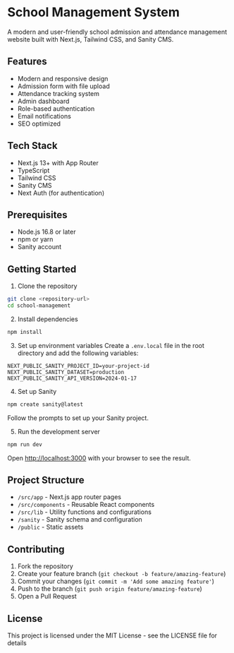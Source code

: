 # School Management System

A modern and user-friendly school admission and attendance management website built with Next.js, Tailwind CSS, and Sanity CMS.

## Features

- Modern and responsive design
- Admission form with file upload
- Attendance tracking system
- Admin dashboard
- Role-based authentication
- Email notifications
- SEO optimized

## Tech Stack

- Next.js 13+ with App Router
- TypeScript
- Tailwind CSS
- Sanity CMS
- Next Auth (for authentication)

## Prerequisites

- Node.js 16.8 or later
- npm or yarn
- Sanity account

## Getting Started

1. Clone the repository
```bash
git clone <repository-url>
cd school-management
```

2. Install dependencies
```bash
npm install
```

3. Set up environment variables
Create a `.env.local` file in the root directory and add the following variables:
```
NEXT_PUBLIC_SANITY_PROJECT_ID=your-project-id
NEXT_PUBLIC_SANITY_DATASET=production
NEXT_PUBLIC_SANITY_API_VERSION=2024-01-17
```

4. Set up Sanity
```bash
npm create sanity@latest
```
Follow the prompts to set up your Sanity project.

5. Run the development server
```bash
npm run dev
```

Open [http://localhost:3000](http://localhost:3000) with your browser to see the result.

## Project Structure

- `/src/app` - Next.js app router pages
- `/src/components` - Reusable React components
- `/src/lib` - Utility functions and configurations
- `/sanity` - Sanity schema and configuration
- `/public` - Static assets

## Contributing

1. Fork the repository
2. Create your feature branch (`git checkout -b feature/amazing-feature`)
3. Commit your changes (`git commit -m 'Add some amazing feature'`)
4. Push to the branch (`git push origin feature/amazing-feature`)
5. Open a Pull Request

## License

This project is licensed under the MIT License - see the LICENSE file for details
